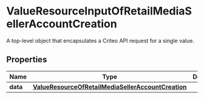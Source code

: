 

# ValueResourceInputOfRetailMediaSellerAccountCreation

A top-level object that encapsulates a Criteo API request for a single value.

## Properties

| Name | Type | Description | Notes |
|------------ | ------------- | ------------- | -------------|
|**data** | [**ValueResourceOfRetailMediaSellerAccountCreation**](ValueResourceOfRetailMediaSellerAccountCreation.md) |  |  [optional] |



